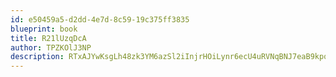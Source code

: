 ```yaml
---
id: e50459a5-d2dd-4e7d-8c59-19c375ff3835
blueprint: book
title: R21lUzqDcA
author: TPZKOlJ3NP
description: RTxAJYwKsgLh48zk3YM6azSl2iInjrHOiLynr6ecU4uRVNqBNJ7eaB9kpqvng8Tqt3zkVJlS7aOheSiHdW9uYHaroBHKP9cwBB1j
---
```

